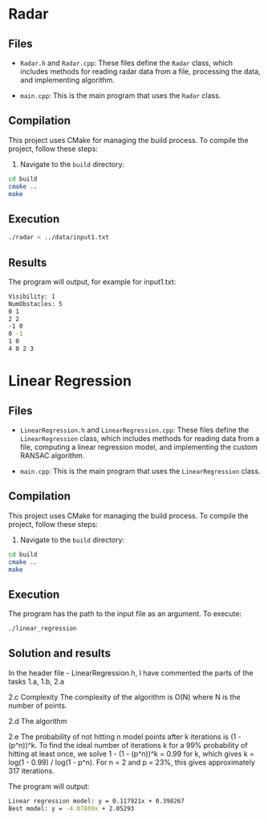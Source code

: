 # Radar

## Files

- `Radar.h` and `Radar.cpp`: These files define the `Radar` class, which includes methods for reading radar data from a file, processing the data, and implementing algorithm.

- `main.cpp`: This is the main program that uses the `Radar` class.

## Compilation

This project uses CMake for managing the build process. To compile the project, follow these steps:

1. Navigate to the `build` directory:

```bash
cd build
cmake ..
make
```

## Execution
```bash
./radar < ../data/input1.txt
```

## Results

The program will output, for example for input1.txt:

```bash
Visibility: 1
NumObstacles: 5
0 1
2 2
-1 0
0 -1
1 0
4 0 2 3 
```

# Linear Regression 

## Files

- `LinearRegression.h` and `LinearRegression.cpp`: These files define the `LinearRegression` class, which includes methods for reading data from a file, computing a linear regression model, and implementing the custom RANSAC algorithm.

- `main.cpp`: This is the main program that uses the `LinearRegression` class.

## Compilation

This project uses CMake for managing the build process. To compile the project, follow these steps:

1. Navigate to the `build` directory:

```bash
cd build
cmake ..
make
```


## Execution

The program has the path to the input file as an argument. To execute:

```bash
./linear_regression
```

## Solution and results

In the header file - LinearRegression.h, I have commented the parts of the tasks 1.a, 1.b, 2.a

2.c Complexity The complexity of the algorithm is O(N) where N is the number of points.

2.d The algorithm

2.e The probability of not hitting n model points after k iterations is (1 - (p^n))^k. To find the ideal number of iterations k for a 99% probability of hitting at least once, we solve 1 - (1 - (p^n))^k = 0.99 for k, which gives k = log(1 - 0.99) / log(1 - p^n). For n = 2 and p = 23%, this gives approximately 317 iterations.

The program will output: 
```bash   
Linear regression model: y = 0.117921x + 0.398267
Best model: y = -4.07809x + 2.05293

```

